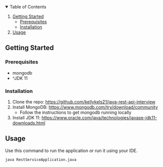 
<!-- TABLE OF CONTENTS -->
<details open="open">
  <summary>Table of Contents</summary>
  <ol>
    <li>
      <a href="#getting-started">Getting Started</a>
      <ul>
        <li><a href="#prerequisites">Prerequisites</a></li>
        <li><a href="#installation">Installation</a></li>
      </ul>
    </li>
    <li><a href="#usage">Usage</a></li>
  </ol>
</details>


<!-- GETTING STARTED -->
## Getting Started

### Prerequisites
* mongodb
* ^JDK 11

### Installation

1. Clone the repo: https://github.com/kellykels21/java-rest-api-interview
2. Install MongoDB: https://www.mongodb.com/try/download/community
   * Follow the instructions to get mongodb running locally
2. Install JDK 11: https://www.oracle.com/java/technologies/javase-jdk11-downloads.html


<!-- USAGE EXAMPLES -->
## Usage

Use this command to run the application or run it using your IDE.
   ```sh
   java RestServiceApplication.java
   ```

